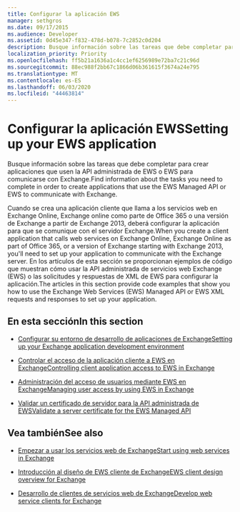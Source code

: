 ```yaml
---
title: Configurar la aplicación EWS
manager: sethgros
ms.date: 09/17/2015
ms.audience: Developer
ms.assetid: 0d45e347-f832-478d-b078-7c2852c0d204
description: Busque información sobre las tareas que debe completar para crear aplicaciones que usen la API administrada de EWS o EWS para comunicarse con Exchange.
localization_priority: Priority
ms.openlocfilehash: ff5b21a1636a1c4cc1ef6256989e72ba7c21c96d
ms.sourcegitcommit: 88ec988f2bb67c1866d06b361615f3674a24e795
ms.translationtype: MT
ms.contentlocale: es-ES
ms.lasthandoff: 06/03/2020
ms.locfileid: "44463814"
---
```

# <a name="setting-up-your-ews-application"></a><span data-ttu-id="19fd5-103">Configurar la aplicación EWS</span><span class="sxs-lookup"><span data-stu-id="19fd5-103">Setting up your EWS application</span></span>

<span data-ttu-id="19fd5-104">Busque información sobre las tareas que debe completar para crear aplicaciones que usen la API administrada de EWS o EWS para comunicarse con Exchange.</span><span class="sxs-lookup"><span data-stu-id="19fd5-104">Find information about the tasks you need to complete in order to create applications that use the EWS Managed API or EWS to communicate with Exchange.</span></span> 
  
<span data-ttu-id="19fd5-105">Cuando se crea una aplicación cliente que llama a los servicios web en Exchange Online, Exchange online como parte de Office 365 o una versión de Exchange a partir de Exchange 2013, deberá configurar la aplicación para que se comunique con el servidor Exchange.</span><span class="sxs-lookup"><span data-stu-id="19fd5-105">When you create a client application that calls web services on Exchange Online, Exchange Online as part of Office 365, or a version of Exchange starting with Exchange 2013, you'll need to set up your application to communicate with the Exchange server.</span></span> <span data-ttu-id="19fd5-106">En los artículos de esta sección se proporcionan ejemplos de código que muestran cómo usar la API administrada de servicios web Exchange (EWS) o las solicitudes y respuestas de XML de EWS para configurar la aplicación.</span><span class="sxs-lookup"><span data-stu-id="19fd5-106">The articles in this section provide code examples that show you how to use the Exchange Web Services (EWS) Managed API or EWS XML requests and responses to set up your application.</span></span>
  
## <a name="in-this-section"></a><span data-ttu-id="19fd5-107">En esta sección</span><span class="sxs-lookup"><span data-stu-id="19fd5-107">In this section</span></span>

- [<span data-ttu-id="19fd5-108">Configurar su entorno de desarrollo de aplicaciones de Exchange</span><span class="sxs-lookup"><span data-stu-id="19fd5-108">Setting up your Exchange application development environment</span></span>](setting-up-your-exchange-application-development-environment.md)
    
- [<span data-ttu-id="19fd5-109">Controlar el acceso de la aplicación cliente a EWS en Exchange</span><span class="sxs-lookup"><span data-stu-id="19fd5-109">Controlling client application access to EWS in Exchange</span></span>](controlling-client-application-access-to-ews-in-exchange.md)
    
- [<span data-ttu-id="19fd5-110">Administración del acceso de usuarios mediante EWS en Exchange</span><span class="sxs-lookup"><span data-stu-id="19fd5-110">Managing user access by using EWS in Exchange</span></span>](managing-user-access-by-using-ews-in-exchange.md)
    
- [<span data-ttu-id="19fd5-111">Validar un certificado de servidor para la API administrada de EWS</span><span class="sxs-lookup"><span data-stu-id="19fd5-111">Validate a server certificate for the EWS Managed API</span></span>](how-to-validate-a-server-certificate-for-the-ews-managed-api.md)
    
## <a name="see-also"></a><span data-ttu-id="19fd5-112">Vea también</span><span class="sxs-lookup"><span data-stu-id="19fd5-112">See also</span></span>


- [<span data-ttu-id="19fd5-113">Empezar a usar los servicios web de Exchange</span><span class="sxs-lookup"><span data-stu-id="19fd5-113">Start using web services in Exchange</span></span>](start-using-web-services-in-exchange.md)
    
- [<span data-ttu-id="19fd5-114">Introducción al diseño de EWS cliente de Exchange</span><span class="sxs-lookup"><span data-stu-id="19fd5-114">EWS client design overview for Exchange</span></span>](ews-client-design-overview-for-exchange.md)
    
- [<span data-ttu-id="19fd5-115">Desarrollo de clientes de servicios web de Exchange</span><span class="sxs-lookup"><span data-stu-id="19fd5-115">Develop web service clients for Exchange</span></span>](develop-web-service-clients-for-exchange.md)
    

